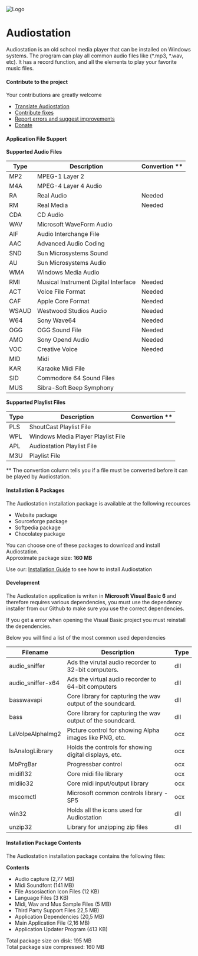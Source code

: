 ![Logo](https://www.audiostation.org/images/logo.png)

# Audiostation

Audiostation is an old school media player that can be installed on Windows systems. The program can play all common audio files like (*.mp3, *.wav, etc). It has a record function, and all the elements to play your favorite music files.

#### Contribute to the project

Your contributions are greatly welcome

- [Translate Audiostation](/Docs/translations.md)
- [Contribute fixes](/Docs/contribution.md)
- [Report errors and suggest improvements](/Docs/report-bugs.md)
- [Donate](/Docs/donations.md)

#### Application File Support

**Supported Audio Files**

| Type  | Description                          | Convertion ** |
| ----- | ------------------------------------ | ------------- |
| MP2   | MPEG-1 Layer 2                       |               |
| M4A   | MPEG-4 Layer 4 Audio                 |               |
| RA    | Real Audio                           | Needed        |
| RM    | Real Media                           | Needed        |
| CDA   | CD Audio                             |               |
| WAV   | Microsoft WaveForm Audio             |               |
| AIF   | Audio Interchange File               |               |
| AAC   | Advanced Audio Coding                |               |
| SND   | Sun Microsystems Sound               |               |
| AU    | Sun Microsystems Audio               |               |
| WMA   | Windows Media Audio                  |               |
| RMI   | Musical Instrument Digital Interface | Needed        |
| ACT   | Voice File Format                    | Needed        |
| CAF   | Apple Core Format                    | Needed        |
| WSAUD | Westwood Studios Audio               | Needed        |
| W64   | Sony Wave64                          | Needed        |
| OGG   | OGG Sound File                       | Needed        |
| AMO   | Sony Opend Audio                     | Needed        |
| VOC   | Creative Voice                       | Needed        |
| MID   | Midi                                 |               |
| KAR   | Karaoke Midi File                    |               |
| SID   | Commodore 64 Sound Files             |               |
| MUS   | Sibra-Soft Beep Symphony             |               |

**Supported Playlist Files**

| Type | Description                        | Convertion ** |
| ---- | ---------------------------------- | ------------- |
| PLS  | ShoutCast Playlist File            |               |
| WPL  | Windows Media Player Playlist File |               |
| APL  | Audiostation Playlist File         |               |
| M3U  | Playlist File                      |               |

** The convertion column tells you if a file must be converted before it can be played by Audiostation.

#### Installation & Packages

The Audiostation installation package is available at the following recources

- Website package
- Sourceforge package
- Softpedia package
- Chocolatey package

You can choose one of these packages to download and install Audiostation.  
Approximate package size: **160 MB**

Use our: [Installation Guide](/Docs/how-to-install.md) to see how to install Audiostation

#### Development

The Audiostation application is writen in **Microsoft Visual Basic 6** and therefore requires various dependencies, you must use the dependency installer from our Github to make sure you use the correct dependencies.

If you get a error when opening the Visual Basic project you must reinstall the dependencies. 

Below you will find a list of the most common used dependencies

| Filename          | Description                                                 | Type |
| ----------------- | ----------------------------------------------------------- | ---- |
| audio_sniffer     | Ads the virutal audio recorder to 32-bit computers.         | dll  |
| audio_sniffer-x64 | Ads the virtual audio recorder to 64-bit computers          | dll  |
| basswavapi        | Core library for capturing the wav output of the soundcard. | dll  |
| bass              | Core library for capturing the wav output of the soundcard. | dll  |
| LaVolpeAlphaImg2  | Picture control for showing Alpha images like PNG, etc.     | ocx  |
| IsAnalogLibrary   | Holds the controls for showing digital displays, etc.       | ocx  |
| MbPrgBar          | Progressbar control                                         | ocx  |
| midifl32          | Core midi file library                                      | ocx  |
| midiio32          | Core midi input/output library                              | ocx  |
| mscomctl          | Microsoft common controls library - SP5                     | ocx  |
| win32             | Holds all the icons used for Audiostation                   | dll  |
| unzip32           | Library for unzipping zip files                             | dll  |

#### Installation Package Contents

The Audiostation installation package contains the following files:

**Contents**

- Audio capture (2,77 MB)
- Midi Soundfont (141 MB)
- File Assosiaction Icon Files (12 KB)
- Language Files (3 KB)
- Midi, Wav and Mus Sample Files (5 MB)
- Third Party Support Files 22,5 MB)
- Application Dependencies (20,5 MB)
- Main Application File (2,16 MB)
- Application Updater Program (413 KB)

Total package size on disk: 195 MB  
Total package size compressed: 160 MB